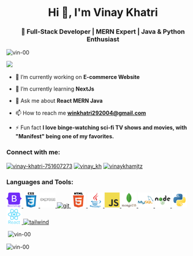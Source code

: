 <h1 align="center">Hi 👋, I'm Vinay Khatri</h1>
<h3 align="center">🚀 Full-Stack Developer | MERN Expert | Java & Python Enthusiast</h3>

<p align="left"> <img src="https://komarev.com/ghpvc/?username=vin-00&label=Profile%20views&color=0e75b6&style=flat" alt="vin-00" /> </p>

<!--  <p align="left"> <a href="https://github.com/ryo-ma/github-profile-trophy"><img src="https://github-profile-trophy.vercel.app/?username=vin-00" alt="vin-00" /></a> </p>
 -->

 ![](https://leetcard.jacoblin.cool/vinay_kh?ext=contest)
- 🔭 I’m currently working on **E-commerce Website**

- 🌱 I’m currently learning **NextJs**

- 💬 Ask me about **React MERN Java**

- 📫 How to reach me **winkhatri292004@gmail.com**

- ⚡ Fun fact **I love binge-watching sci-fi TV shows and movies, with "Manifest" being one of my favorites.**

<h3 align="left">Connect with me:</h3>
<p align="left">
<a href="https://linkedin.com/in/vinay-khatri-751607273" target="blank"><img align="center" src="https://raw.githubusercontent.com/rahuldkjain/github-profile-readme-generator/master/src/images/icons/Social/linked-in-alt.svg" alt="vinay-khatri-751607273" height="30" width="40" /></a>
<a href="https://www.leetcode.com/vinay_kh" target="blank"><img align="center" src="https://raw.githubusercontent.com/rahuldkjain/github-profile-readme-generator/master/src/images/icons/Social/leet-code.svg" alt="vinay_kh" height="30" width="40" /></a>
<a href="https://auth.geeksforgeeks.org/user/vinaykhamjtz" target="blank"><img align="center" src="https://raw.githubusercontent.com/rahuldkjain/github-profile-readme-generator/master/src/images/icons/Social/geeks-for-geeks.svg" alt="vinaykhamjtz" height="30" width="40" /></a>
</p>

<h3 align="left">Languages and Tools:</h3>
<p align="left"> <a href="https://getbootstrap.com" target="_blank" rel="noreferrer"> <img src="https://raw.githubusercontent.com/devicons/devicon/master/icons/bootstrap/bootstrap-plain-wordmark.svg" alt="bootstrap" width="40" height="40"/> </a> <a href="https://www.w3schools.com/css/" target="_blank" rel="noreferrer"> <img src="https://raw.githubusercontent.com/devicons/devicon/master/icons/css3/css3-original-wordmark.svg" alt="css3" width="40" height="40"/> </a> <a href="https://expressjs.com" target="_blank" rel="noreferrer"> <img src="https://raw.githubusercontent.com/devicons/devicon/master/icons/express/express-original-wordmark.svg" alt="express" width="40" height="40"/> </a> <a href="https://git-scm.com/" target="_blank" rel="noreferrer"> <img src="https://www.vectorlogo.zone/logos/git-scm/git-scm-icon.svg" alt="git" width="40" height="40"/> </a> <a href="https://www.w3.org/html/" target="_blank" rel="noreferrer"> <img src="https://raw.githubusercontent.com/devicons/devicon/master/icons/html5/html5-original-wordmark.svg" alt="html5" width="40" height="40"/> </a> <a href="https://www.java.com" target="_blank" rel="noreferrer"> <img src="https://raw.githubusercontent.com/devicons/devicon/master/icons/java/java-original.svg" alt="java" width="40" height="40"/> </a> <a href="https://developer.mozilla.org/en-US/docs/Web/JavaScript" target="_blank" rel="noreferrer"> <img src="https://raw.githubusercontent.com/devicons/devicon/master/icons/javascript/javascript-original.svg" alt="javascript" width="40" height="40"/> </a> <a href="https://www.mongodb.com/" target="_blank" rel="noreferrer"> <img src="https://raw.githubusercontent.com/devicons/devicon/master/icons/mongodb/mongodb-original-wordmark.svg" alt="mongodb" width="40" height="40"/> </a> <a href="https://www.mysql.com/" target="_blank" rel="noreferrer"> <img src="https://raw.githubusercontent.com/devicons/devicon/master/icons/mysql/mysql-original-wordmark.svg" alt="mysql" width="40" height="40"/> </a> <a href="https://nodejs.org" target="_blank" rel="noreferrer"> <img src="https://raw.githubusercontent.com/devicons/devicon/master/icons/nodejs/nodejs-original-wordmark.svg" alt="nodejs" width="40" height="40"/> </a> <a href="https://www.python.org" target="_blank" rel="noreferrer"> <img src="https://raw.githubusercontent.com/devicons/devicon/master/icons/python/python-original.svg" alt="python" width="40" height="40"/> </a> <a href="https://reactjs.org/" target="_blank" rel="noreferrer"> <img src="https://raw.githubusercontent.com/devicons/devicon/master/icons/react/react-original-wordmark.svg" alt="react" width="40" height="40"/> </a> <a href="https://tailwindcss.com/" target="_blank" rel="noreferrer"> <img src="https://www.vectorlogo.zone/logos/tailwindcss/tailwindcss-icon.svg" alt="tailwind" width="40" height="40"/> </a> </p>

<p>&nbsp;<img align="center" src="https://github-readme-stats.vercel.app/api?username=vin-00&show_icons=true&locale=en" alt="vin-00" /></p>

<p><img align="center" src="https://github-readme-streak-stats.herokuapp.com/?user=vin-00&" alt="vin-00" /></p>


